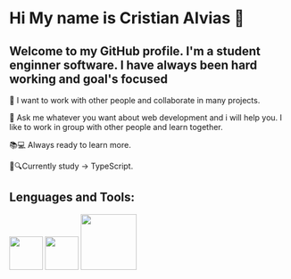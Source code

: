 # Hi My name is Cristian Alvias 👋


## Welcome to my GitHub profile. I'm a student enginner software. I have always been hard working and goal's focused

👯 I want to work with other people and collaborate in many projects.

💬 Ask me whatever you want about web development and i will help you. I like to work in group with other people and learn together.

📚💻 Always ready to learn more.

💙🔍Currently study -> TypeScript.


## Lenguages and Tools:
<a href="https://www.javascript.com/"><img src="https://i.imgur.com/IgwKCEI.png" width="60"></a>
<a href="https://www.java.com/en/"><img src="https://1000logos.net/wp-content/uploads/2020/09/Java-Logo.png" width="60"></a>
<a href="https://en.wikipedia.org/wiki/SQL"><img src="https://i0.wp.com/learn.onemonth.com/wp-content/uploads/2019/07/image2-1.png?fit=600%2C315&ssl=1" width="100"></a>


